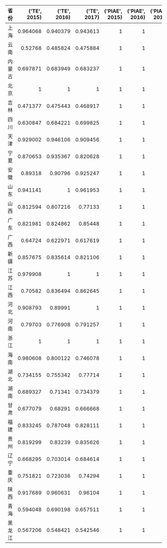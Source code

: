 | 省份   |   ('TE', 2015) |   ('TE', 2016) |   ('TE', 2017) |   ('PIAE', 2015) |   ('PIAE', 2016) |   ('PIAE', 2017) |
|:-------|---------------:|---------------:|---------------:|-----------------:|-----------------:|-----------------:|
| 上海   |       0.964068 |       0.940379 |       0.943613 |                1 |                1 |                1 |
| 云南   |       0.52768  |       0.485824 |       0.475884 |                1 |                1 |                1 |
| 内蒙古 |       0.697871 |       0.683949 |       0.683237 |                1 |                1 |                1 |
| 北京   |       1        |       1        |       1        |                1 |                1 |                1 |
| 吉林   |       0.471377 |       0.475443 |       0.468917 |                1 |                1 |                1 |
| 四川   |       0.630847 |       0.684221 |       0.699825 |                1 |                1 |                1 |
| 天津   |       0.929002 |       0.946106 |       0.909456 |                1 |                1 |                1 |
| 宁夏   |       0.870653 |       0.935367 |       0.820628 |                1 |                1 |                1 |
| 安徽   |       0.89318  |       0.90796  |       0.925247 |                1 |                1 |                1 |
| 山东   |       0.941141 |       1        |       0.961953 |                1 |                1 |                1 |
| 山西   |       0.812594 |       0.807216 |       0.77133  |                1 |                1 |                1 |
| 广东   |       0.821981 |       0.824862 |       0.85448  |                1 |                1 |                1 |
| 广西   |       0.64724  |       0.622971 |       0.617619 |                1 |                1 |                1 |
| 新疆   |       0.857675 |       0.835614 |       0.821106 |                1 |                1 |                1 |
| 江苏   |       0.979908 |       1        |       1        |                1 |                1 |                1 |
| 江西   |       0.70582  |       0.836494 |       0.862645 |                1 |                1 |                1 |
| 河北   |       0.908793 |       0.89991  |       1        |                1 |                1 |                1 |
| 河南   |       0.79703  |       0.776908 |       0.791257 |                1 |                1 |                1 |
| 浙江   |       1        |       1        |       1        |                1 |                1 |                1 |
| 海南   |       0.980608 |       0.800122 |       0.746078 |                1 |                1 |                1 |
| 湖北   |       0.734155 |       0.755342 |       0.77714  |                1 |                1 |                1 |
| 湖南   |       0.689327 |       0.71341  |       0.734379 |                1 |                1 |                1 |
| 甘肃   |       0.677079 |       0.68291  |       0.666668 |                1 |                1 |                1 |
| 福建   |       0.833245 |       0.787048 |       0.828111 |                1 |                1 |                1 |
| 贵州   |       0.819299 |       0.83239  |       0.835626 |                1 |                1 |                1 |
| 辽宁   |       0.668295 |       0.703014 |       0.684614 |                1 |                1 |                1 |
| 重庆   |       0.751821 |       0.723036 |       0.74294  |                1 |                1 |                1 |
| 陕西   |       0.917689 |       0.960631 |       0.96104  |                1 |                1 |                1 |
| 青海   |       0.594048 |       0.690198 |       0.657511 |                1 |                1 |                1 |
| 黑龙江 |       0.567206 |       0.548421 |       0.542546 |                1 |                1 |                1 |